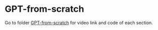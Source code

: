 # GPT-from-scratch  
Go to folder [GPT-from-scratch](./Unboxing%20GPT/) for video link and code of each section.